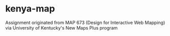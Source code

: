 # kenya-map
Assignment originated from MAP 673 (Design for Interactive Web Mapping) via University of Kentucky's New Maps Plus program
